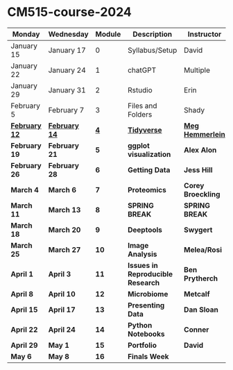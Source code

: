 # CM515-course-2024

| Monday               | Wednesday            | Module | Description                     | Instructor         | Week |
|----------------------|----------------------|--------|---------------------------------|--------------------|------|
| January 15     | January 17     | 0      | Syllabus/Setup                  | David              | 1    |
| January 22     | January 24     | 1      | chatGPT                         | Multiple           | 2    |
| January 29     | January 31     | 2      | Rstudio                         | Erin               | 3    |
| February 5     | February 7     | 3      | Files and Folders               | Shady              | 4    |
| [**February 12**](modules/04_Tidyverse)| [**February 14**](modules/04_Tidyverse) | [**4**](modules/04_Tidyverse)      | [**Tidyverse**](modules/04_Tidyverse)                   | [**Meg Hemmerlein** ](modules/04_Tidyverse)  | [**5**](modules/04_Tidyverse)   |
| **February 19**| **February 21**| **5**      | **ggplot visualization**        | **Alex Alon**      | **6**    |
| **February 26**| **February 28**| **6**      | **Getting Data**                | **Jess Hill**      | **7**    |
| **March 4**    | **March 6**    | **7**      | **Proteomics**                  | **Corey Broeckling**| **8**    |
| **March 11**   | **March 13**   | **8**      | **SPRING BREAK**                | **SPRING BREAK**   | **9**    |
| **March 18**   | **March 20**   | **9**      | **Deeptools**                   | **Swygert**        | **10**   |
| **March 25**   | **March 27**   | **10**     | **Image Analysis**              | **Melea/Rosi**     | **11**   |
| **April 1**    | **April 3**    | **11**     | **Issues in Reproducible Research** | **Ben Prytherch**| **12**   |
| **April 8**    | **April 10**   | **12**     | **Microbiome**                  | **Metcalf**        | **13**   |
| **April 15**   | **April 17**   | **13**     | **Presenting Data**             | **Dan Sloan**      | **14**   |
| **April 22**   | **April 24**   | **14**     | **Python Notebooks**            | **Conner**         | **15**   |
| **April 29**   | **May 1**      | **15**     | **Portfolio**                   | **David**          | **16**   |
| **May 6**      | **May 8**      | **16**     | **Finals Week**                 |                    | **17**   |

